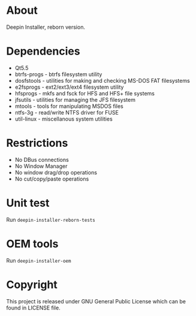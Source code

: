 # About
Deepin Installer, reborn version.

# Dependencies
* Qt5.5
* btrfs-progs - btrfs filesystem utility
* dosfstools - utilities for making and checking MS-DOS FAT filesystems
* e2fsprogs - ext2/ext3/ext4 filesystem utility
* hfsprogs - mkfs and fsck for HFS and HFS+ file systems
* jfsutils - utilities for managing the JFS filesystem
* mtools - tools for manipulating MSDOS files
* ntfs-3g - read/write NTFS driver for FUSE
* util-linux - miscellanous system utilities

# Restrictions
* No DBus connections
* No Window Manager
* No window drag/drop operations
* No cut/copy/paste operations

# Unit test
Run `deepin-installer-reborn-tests`

# OEM tools
Run `deepin-installer-oem`

# Copyright
This project is released under GNU General Public License which can be found in
LICENSE file.
